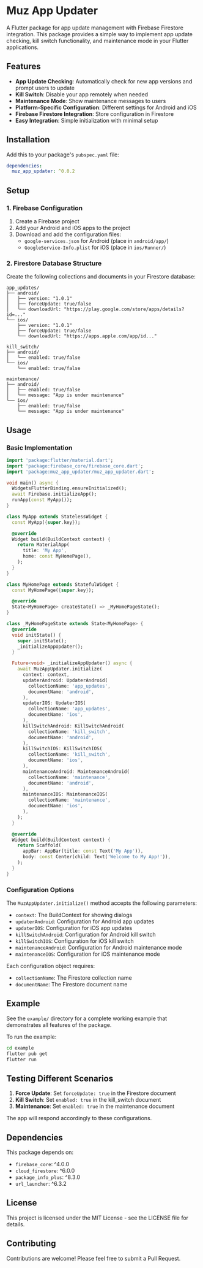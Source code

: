 # Muz App Updater

A Flutter package for app update management with Firebase Firestore integration. This package provides a simple way to implement app update checking, kill switch functionality, and maintenance mode in your Flutter applications.

## Features

- **App Update Checking**: Automatically check for new app versions and prompt users to update
- **Kill Switch**: Disable your app remotely when needed
- **Maintenance Mode**: Show maintenance messages to users
- **Platform-Specific Configuration**: Different settings for Android and iOS
- **Firebase Firestore Integration**: Store configuration in Firestore
- **Easy Integration**: Simple initialization with minimal setup

## Installation

Add this to your package's `pubspec.yaml` file:

```yaml
dependencies:
  muz_app_updater: ^0.0.2
```

## Setup

### 1. Firebase Configuration

1. Create a Firebase project
2. Add your Android and iOS apps to the project
3. Download and add the configuration files:
   - `google-services.json` for Android (place in `android/app/`)
   - `GoogleService-Info.plist` for iOS (place in `ios/Runner/`)

### 2. Firestore Database Structure

Create the following collections and documents in your Firestore database:

```
app_updates/
├── android/
│   ├── version: "1.0.1"
│   ├── forceUpdate: true/false
│   └── downloadUrl: "https://play.google.com/store/apps/details?id=..."
└── ios/
    ├── version: "1.0.1"
    ├── forceUpdate: true/false
    └── downloadUrl: "https://apps.apple.com/app/id..."

kill_switch/
├── android/
│   └── enabled: true/false
└── ios/
    └── enabled: true/false

maintenance/
├── android/
│   ├── enabled: true/false
│   └── message: "App is under maintenance"
└── ios/
    ├── enabled: true/false
    └── message: "App is under maintenance"
```

## Usage

### Basic Implementation

```dart
import 'package:flutter/material.dart';
import 'package:firebase_core/firebase_core.dart';
import 'package:muz_app_updater/muz_app_updater.dart';

void main() async {
  WidgetsFlutterBinding.ensureInitialized();
  await Firebase.initializeApp();
  runApp(const MyApp());
}

class MyApp extends StatelessWidget {
  const MyApp({super.key});

  @override
  Widget build(BuildContext context) {
    return MaterialApp(
      title: 'My App',
      home: const MyHomePage(),
    );
  }
}

class MyHomePage extends StatefulWidget {
  const MyHomePage({super.key});

  @override
  State<MyHomePage> createState() => _MyHomePageState();
}

class _MyHomePageState extends State<MyHomePage> {
  @override
  void initState() {
    super.initState();
    _initializeAppUpdater();
  }

  Future<void> _initializeAppUpdater() async {
    await MuzAppUpdater.initialize(
      context: context,
      updaterAndroid: UpdaterAndroid(
        collectionName: 'app_updates',
        documentName: 'android',
      ),
      updaterIOS: UpdaterIOS(
        collectionName: 'app_updates',
        documentName: 'ios',
      ),
      killSwitchAndroid: KillSwitchAndroid(
        collectionName: 'kill_switch',
        documentName: 'android',
      ),
      killSwitchIOS: KillSwitchIOS(
        collectionName: 'kill_switch',
        documentName: 'ios',
      ),
      maintenanceAndroid: MaintenanceAndroid(
        collectionName: 'maintenance',
        documentName: 'android',
      ),
      maintenanceIOS: MaintenanceIOS(
        collectionName: 'maintenance',
        documentName: 'ios',
      ),
    );
  }

  @override
  Widget build(BuildContext context) {
    return Scaffold(
      appBar: AppBar(title: const Text('My App')),
      body: const Center(child: Text('Welcome to My App!')),
    );
  }
}
```

### Configuration Options

The `MuzAppUpdater.initialize()` method accepts the following parameters:

- `context`: The BuildContext for showing dialogs
- `updaterAndroid`: Configuration for Android app updates
- `updaterIOS`: Configuration for iOS app updates
- `killSwitchAndroid`: Configuration for Android kill switch
- `killSwitchIOS`: Configuration for iOS kill switch
- `maintenanceAndroid`: Configuration for Android maintenance mode
- `maintenanceIOS`: Configuration for iOS maintenance mode

Each configuration object requires:
- `collectionName`: The Firestore collection name
- `documentName`: The Firestore document name

## Example

See the `example/` directory for a complete working example that demonstrates all features of the package.

To run the example:

```bash
cd example
flutter pub get
flutter run
```

## Testing Different Scenarios

1. **Force Update**: Set `forceUpdate: true` in the Firestore document
2. **Kill Switch**: Set `enabled: true` in the kill_switch document
3. **Maintenance**: Set `enabled: true` in the maintenance document

The app will respond accordingly to these configurations.

## Dependencies

This package depends on:
- `firebase_core`: ^4.0.0
- `cloud_firestore`: ^6.0.0
- `package_info_plus`: ^8.3.0
- `url_launcher`: ^6.3.2

## License

This project is licensed under the MIT License - see the LICENSE file for details.

## Contributing

Contributions are welcome! Please feel free to submit a Pull Request.
